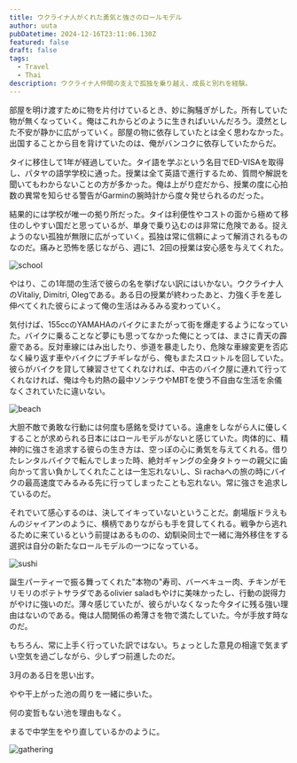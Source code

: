 ```yaml
---
title: ウクライナ人がくれた勇気と強さのロールモデル
author: uuta
pubDatetime: 2024-12-16T23:11:06.130Z
featured: false
draft: false
tags:
  - Travel
  - Thai
description: ウクライナ人仲間の支えで孤独を乗り越え、成長と別れを経験。
---
```


部屋を明け渡すために物を片付けているとき、妙に胸騒ぎがした。所有していた物が無くなっていく。俺はこれからどのように生きればいいんだろう。漠然とした不安が静かに広がっていく。部屋の物に依存していたとは全く思わなかった。出国することから目を背けていたのは、俺がバンコクに依存していたからだ。

タイに移住して1年が経過していた。タイ語を学ぶという名目でED-VISAを取得し、パタヤの語学学校に通った。授業は全て英語で進行するため、質問や解説を聞いてもわからないことの方が多かった。俺は上がり症だから、授業の度に心拍数の異常を知らせる警告がGarminの腕時計から度々発せられるのだった。

結果的には学校が唯一の拠り所だった。タイは利便性やコストの面から極めて移住のしやすい国だと思っているが、単身で乗り込むのは非常に危険である。捉えようのない孤独が無限に広がっていく。孤独は常に信頼によって解消されるものなのだ。痛みと恐怖を感じながら、週に1、2回の授業は安心感を与えてくれた。

![school](https://res.cloudinary.com/djnikeo2b/image/upload/v1734277944/IMG_20240112_193609_eu5mxa.jpg)

やはり、この1年間の生活で彼らの名を挙げない訳にはいかない。ウクライナ人のVitaliy, Dimitri, Olegである。ある日の授業が終わったあと、力強く手を差し伸べてくれた彼らによって俺の生活はみるみる変わっていく。

気付けば、155ccのYAMAHAのバイクにまたがって街を爆走するようになっていた。バイクに乗ることなど夢にも思ってなかった俺にとっては、まさに青天の霹靂である。反対車線にはみ出したり、歩道を暴走したり、危険な車線変更を否応なく繰り返す車やバイクにブチギレながら、俺もまたスロットルを回していた。彼らがバイクを貸して練習させてくれなければ、中古のバイク屋に連れて行ってくれなければ、俺は今も灼熱の最中ソンテウやMBTを使う不自由な生活を余儀なくされていたに違いない。

![beach](https://res.cloudinary.com/djnikeo2b/image/upload/v1734278977/IMG_20240810_214649_1_z2ptxv.jpg)

大胆不敵で勇敢な行動には何度も感銘を受けている。遠慮をしながら人に優しくすることが求められる日本にはロールモデルがないと感じていた。肉体的に、精神的に強さを追求する彼らの生き方は、空っぽの心に勇気を与えてくれる。借りたレンタルバイクで転んでしまった時、絶対ギャングの全身タトゥーの親父に歯向かって言い負かしてくれたことは一生忘れないし、Si rachaへの旅の時にバイクの最高速度でみるみる先に行ってしまったことも忘れない。常に強さを追求しているのだ。

それでいて感心するのは、決してイキっていないということだ。劇場版ドラえもんのジャイアンのように、横柄でありながらも手を貸してくれる。戦争から逃れるために来ているという前提はあるものの、幼馴染同士で一緒に海外移住をする選択は自分の新たなロールモデルの一つになっている。

![sushi](https://res.cloudinary.com/djnikeo2b/image/upload/v1734277765/jfojao_iqre24.jpg)

誕生パーティーで振る舞ってくれた"本物の"寿司、バーベキュー肉、チキンがモリモリのポテトサラダであるolivier saladもやけに美味かったし、行動の説得力がやけに強いのだ。薄々感じていたが、彼らがいなくなった今タイに残る強い理由はないのである。俺は人間関係の希薄さを物で満たしていた。今が手放す時なのだ。

もちろん、常に上手く行っていた訳ではない。ちょっとした意見の相違で気まずい空気を過ごしながら、少しずつ前進したのだ。

3月のある日を思い出す。

やや干上がった池の周りを一緒に歩いた。

何の変哲もない池を理由もなく。

まるで中学生をやり直しているかのように。

![gathering](https://res.cloudinary.com/djnikeo2b/image/upload/v1734278646/IMG_20241125_014437_412_dtaylz.jpg)
